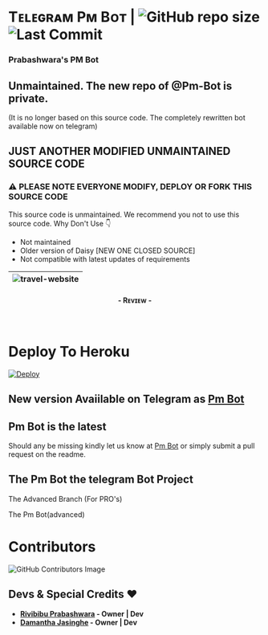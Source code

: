 # Tᴇʟᴇɢʀᴀᴍ Pᴍ Bᴏᴛ | ![GitHub repo size](https://img.shields.io/github/repo-size/PrabashwaraX/Pm-Bot?label=Repo%20Size) ![Last Commit](https://img.shields.io/github/last-commit/PrabashwaraX/Pm-Bot?color=red&label=Last%20commit&logo=damantha&logoColor=green)
### Prabashwara's PM Bot

## Unmaintained. The new repo of @Pm-Bot is private.
(It is no longer based on this source code. The completely rewritten bot available now on telegram)

## JUST ANOTHER MODIFIED UNMAINTAINED SOURCE CODE
### ⚠️ PLEASE NOTE EVERYONE MODIFY, DEPLOY OR FORK THIS SOURCE CODE
This source code is unmaintained. We recommend you not to use this source code. Why Don't Use 👇
- Not maintained
- Older version of Daisy [NEW ONE CLOSED SOURCE]
- Not compatible with latest updates of requirements

| ![travel-website](https://telegra.ph/file/fdbf7e3d8dcc077cffaab.jpg) |
|----------------------------------------------------------------------|
<h4 align="center">- Rᴇᴠɪᴇᴡ -<h4>
  
<br>

# Deploy To Heroku
  
[![Deploy](https://www.herokucdn.com/deploy/button.svg)](https://heroku.com/deploy?template=https://github.com/WKRPrabashwara/Pm-Bot)  

## New version Avaiilable on Telegram as [Pm Bot](https://t.me/TheAnkiVectorbot)
## Pm Bot is the latest

Should any be missing kindly let us know at [Pm Bot](https://t.me/ankivectorUpdates) or simply submit a pull request on the readme.

## The Pm Bot the telegram Bot Project
The Advanced Branch (For PRO's)

The Pm Bot(advanced)
  
# Contributors
![GitHub Contributors Image](https://contrib.rocks/image?repo=PrabashwaraX/Pm-Bot)
  
## Devs & Special Credits ❤

- **[Rivibibu Prabashwara](https://github.com/WKRPrabashwara) - Owner | Dev**
- **[Damantha Jasinghe](https://github.com/Damantha126) - Owner | Dev**
